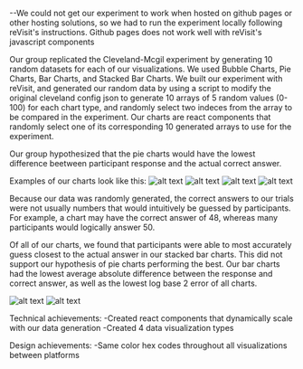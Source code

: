 --We could not get our experiment to work when hosted on github pages or other hosting solutions, so we had to run the experiment locally following reVisit's instructions. Github pages does not work well with reVisit's javascript components

Our group replicated the Cleveland-Mcgil experiment by generating 10 random datasets for each of our visualizations. We used Bubble Charts, Pie Charts, Bar Charts, and Stacked Bar Charts. We built our experiment with reVisit, and generated our random data by using a script to modify the original cleveland
config json to generate 10 arrays of 5 random values (0-100) for each chart type, and randomly select two indeces from the array to be compared in the experiment. 
Our charts are react components that randomly select one of its corresponding 10 generated arrays to use for the experiment. 

Our group hypothesized that the pie charts would have the lowest difference beetween participant response and the actual correct answer. 

Examples of our charts look like this:
![alt text](img/pie_example.png)
![alt text](img/bubble_example.png)
![alt text](img/bar_example.png)
![alt text](img/stack_example.png)

Because our data was randomly generated, the correct answers to our trials were not usually numbers that would intuitively be guessed by participants. For example, a chart may have the correct answer of 48, whereas many participants would logically answer 50. 

Of all of our charts, we found that participants were able to most accurately guess closest to the actual answer in our stacked bar charts. This did not support our hypothesis of pie charts performing the best. Our bar charts had the lowest average absolute difference between the response and correct answer, as well as the lowest log base 2 error of all charts.

![alt text](img/Avg.%20Absolute%20Difference%20between%20Correct%20Answer%20and%20Guess.jpeg "Average difference between response and correct answer")
![alt text](img/Avg%20LogB2Error.jpeg "Average Log Base 2 Error")

Technical achievements:
-Created react components that dynamically scale with our data generation
-Created 4 data visualization types


Design achievements:
-Same color hex codes throughout all visualizations between platforms



